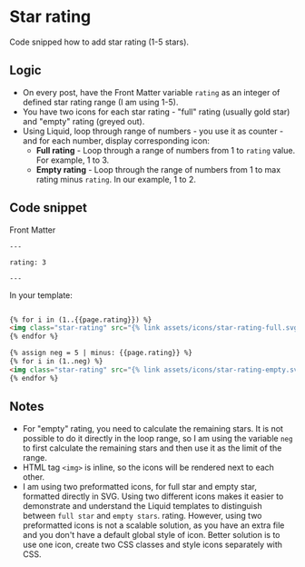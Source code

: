 # Star rating

Code snipped how to add star rating (1-5 stars).

## Logic

- On every post, have the Front Matter variable `rating` as an integer of defined star rating range (I am using 1-5).
- You have two icons for each star rating - "full" rating (usually gold star) and "empty" rating (greyed out).
- Using Liquid, loop through range of numbers - you use it as counter - and for each number, display corresponding icon:
  - **Full rating** - Loop through a range of numbers from 1 to `rating` value. For example, 1 to 3.
  - **Empty rating** - Loop through the range of numbers from 1 to max rating minus `rating`. In our example, 1 to 2.

## Code snippet

Front Matter

```Front Matter
---

rating: 3

---
```

In your template:

```HTML

{% for i in (1..{{page.rating}}) %}
<img class="star-rating" src="{% link assets/icons/star-rating-full.svg %}" />
{% endfor %}

{% assign neg = 5 | minus: {{page.rating}} %}
{% for i in (1..neg) %}
<img class="star-rating" src="{% link assets/icons/star-rating-empty.svg %}" />
{% endfor %}
```

## Notes

- For "empty" rating, you need to calculate the remaining stars. It is not possible to do it directly in the loop range, so I am using the variable `neg` to first calculate the remaining stars and then use it as the limit of the range.
- HTML tag `<img>` is inline, so the icons will be rendered next to each other.
- I am using two preformatted icons, for full star and empty star, formatted directly in SVG. Using two different icons makes it easier to demonstrate and understand the Liquid templates to distinguish between `full star` and `empty stars`. rating. However, using two preformatted icons is not a scalable solution, as you have an extra file and you don't have a default global style of icon. Better solution is to use one icon, create two CSS classes and style icons separately with CSS.
